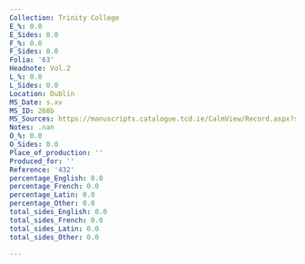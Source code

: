 ```yaml
---
Collection: Trinity College
E_%: 0.0
E_Sides: 0.0
F_%: 0.0
F_Sides: 0.0
Folia: '63'
Headnote: Vol.2
L_%: 0.0
L_Sides: 0.0
Location: Dublin
MS_Date: s.xv
MS_ID: 268b
MS_Sources: https://manuscripts.catalogue.tcd.ie/CalmView/Record.aspx?src=CalmView.Catalog&id=IE+TCD+MS+432
Notes: .nan
O_%: 0.0
O_Sides: 0.0
Place_of_production: ''
Produced_for: ''
Reference: '432'
percentage_English: 0.0
percentage_French: 0.0
percentage_Latin: 0.0
percentage_Other: 0.0
total_sides_English: 0.0
total_sides_French: 0.0
total_sides_Latin: 0.0
total_sides_Other: 0.0

---
```

